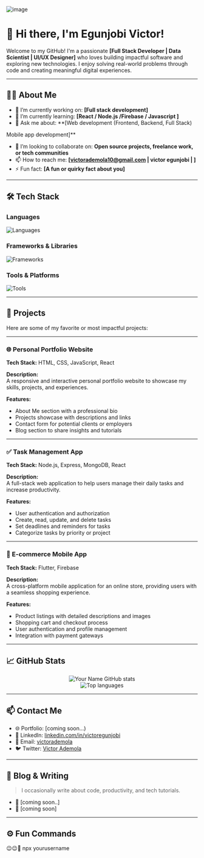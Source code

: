![image](https://github.com/user-attachments/assets/9a7f2398-6973-4d63-a95c-834ec7424109)

# 👋 Hi there, I'm Egunjobi Victor!

Welcome to my GitHub! I'm a passionate **[Full Stack Developer | Data Scientist | UI/UX Designer]** who loves building impactful software and exploring new technologies. I enjoy solving real-world problems through code and creating meaningful digital experiences.

---

## 🧑‍💻 About Me

- 🔭 I’m currently working on: **[Full stack development]**
- 🌱 I’m currently learning: **[React / Node.js /Firebase / Javascript ]**
- 💬 Ask me about: **[Web development (Frontend, Backend, Full Stack)

Mobile app development]**
- 👯 I’m looking to collaborate on: **Open source projects, freelance work, or tech communities**
- 📫 How to reach me: **[victorademola10@gmail.com | victor egunjobi | ]**
- ⚡ Fun fact: **[A fun or quirky fact about you]**

---

## 🛠️ Tech Stack

### Languages
![Languages](https://skillicons.dev/icons?i=python,js,ts,java,cpp,html,css)

### Frameworks & Libraries
![Frameworks](https://skillicons.dev/icons?i=react,nodejs,nextjs,express,tailwind,flutter,django,fastapi)

### Tools & Platforms
![Tools](https://skillicons.dev/icons?i=git,github,vercel,figma,docker,linux,postman,vscode)

---

## 🧰 Projects

Here are some of my favorite or most impactful projects:

---

### 🌐 Personal Portfolio Website

**Tech Stack:** HTML, CSS, JavaScript, React

**Description:**  
A responsive and interactive personal portfolio website to showcase my skills, projects, and experiences.

**Features:**
- About Me section with a professional bio
- Projects showcase with descriptions and links
- Contact form for potential clients or employers
- Blog section to share insights and tutorials

---

### ✅ Task Management App

**Tech Stack:** Node.js, Express, MongoDB, React

**Description:**  
A full-stack web application to help users manage their daily tasks and increase productivity.

**Features:**
- User authentication and authorization
- Create, read, update, and delete tasks
- Set deadlines and reminders for tasks
- Categorize tasks by priority or project

---

### 🛒 E-commerce Mobile App

**Tech Stack:** Flutter, Firebase

**Description:**  
A cross-platform mobile application for an online store, providing users with a seamless shopping experience.

**Features:**
- Product listings with detailed descriptions and images
- Shopping cart and checkout process
- User authentication and profile management
- Integration with payment gateways

---



## 📈 GitHub Stats

<p align="center">
  <img src="https://github-readme-stats.vercel.app/api?username=yourusername&show_icons=true&theme=radical" alt="Your Name GitHub stats" />
  <br/>
  <img src="https://github-readme-stats.vercel.app/api/top-langs/?username=yourusername&layout=compact&theme=radical" alt="Top languages" />
</p>

---

## 📫 Contact Me

- 🌐 Portfolio: [coming soon...)
- 💼 LinkedIn: [linkedin.com/in/victoregunjobi](https://www.linkedin.com/in/victor-egunjobi-6a859835a?utm_source=share&utm_campaign=share_via&utm_content=profile&utm_medium=ios_app)
- 📧 Email: [victorademola](mailto:victorademola10@gmail.com)
- 🐦 Twitter: [Victor Ademola](https://x.com/vikkiano_?s=21) 

---

## 📝 Blog & Writing

> I occasionally write about code, productivity, and tech tutorials.

- 📄 [coming soon..]
- 📄 [coming soon]

---

## ⚙️ Fun Commands
😉😉🤪
npx yourusername
